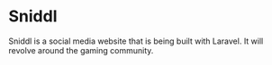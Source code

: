 # Sniddl


Sniddl is a social media website that is being built with Laravel. It will revolve around the gaming community.
